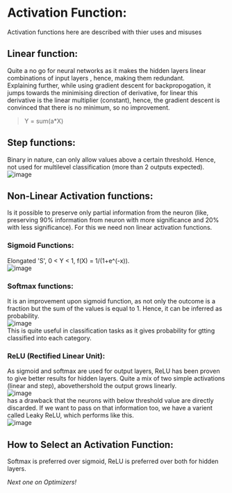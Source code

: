 # Activation Function:
Activation functions here are described with thier uses and misuses
## Linear function:
Quite a no go for neural networks as it makes the hidden layers linear combinations of input layers , hence, making them redundant.  
Explaining further, while using gradient descent for backpropogation, it jumps towards the minimising direction of derivative, for linear this derivative is the linear multiplier (constant), hence, the gradient descent is convinced that there is no minimum, so no improvement.
> Y = sum(a*X)
## Step functions: 
Binary in nature, can only allow values above a certain threshold. Hence, not used for multilevel classification (more than 2 outputs expected).  
![image](https://user-images.githubusercontent.com/64798024/93735841-f68cb100-fbfb-11ea-9f2f-d2e20d0d1b29.png)

## Non-Linear Activation functions:
Is it possible to preserve only partial information from the neuron (like, preserving 90% information from neuron with more significance and 20% with less significance). For this we need non linear activation functions.
### Sigmoid Functions:
Elongated 'S', 0 < Y < 1, f(X) = 1/(1+e^(-x)).   
![image](https://user-images.githubusercontent.com/64798024/93735949-4f5c4980-fbfc-11ea-9d06-9e8e52d069ed.png)
### Softmax functions:
It is an improvement upon sigmoid function, as not only the outcome is a fraction but the sum of the values is equal to 1. Hence, it can be inferred as probability.  
![image](https://user-images.githubusercontent.com/64798024/93736043-bed23900-fbfc-11ea-9d56-4422a1ae2f35.png)  
This is quite useful in classification tasks as it gives probability for gtting classified into each category.
### ReLU (Rectified Linear Unit):
As sigmoid and softmax are used for output layers, ReLU has been proven to give better results for hidden layers. 
Quite a mix of two simple activations (linear and step), abovethershold the output grows linearly.  
![image](https://user-images.githubusercontent.com/64798024/93736383-c514e500-fbfd-11ea-8848-56f6e9932cfa.png)  
has a drawback that the neurons with below threshold value are directly discarded. If we want to pass on that information too, we have a varient called Leaky ReLU, which performs like this.  
![image](https://user-images.githubusercontent.com/64798024/93736483-22a93180-fbfe-11ea-8347-a70ef419f486.png)  
## How to Select an Activation Function:
Softmax is preferred over sigmoid, ReLU is preferred over both for hidden layers.

*Next one on Optimizers!*
